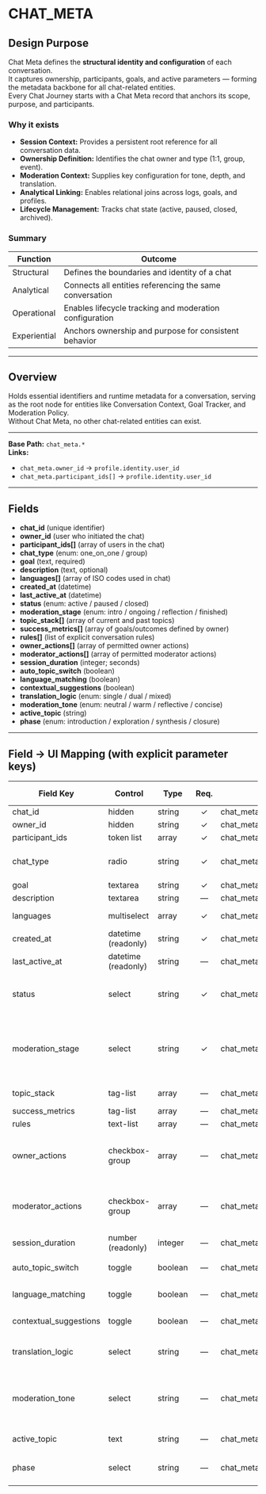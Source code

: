 # CHAT_META

## Design Purpose
Chat Meta defines the **structural identity and configuration** of each conversation.  
It captures ownership, participants, goals, and active parameters — forming the metadata backbone for all chat-related entities.  
Every Chat Journey starts with a Chat Meta record that anchors its scope, purpose, and participants.

### Why it exists
- **Session Context:** Provides a persistent root reference for all conversation data.  
- **Ownership Definition:** Identifies the chat owner and type (1:1, group, event).  
- **Moderation Context:** Supplies key configuration for tone, depth, and translation.  
- **Analytical Linking:** Enables relational joins across logs, goals, and profiles.  
- **Lifecycle Management:** Tracks chat state (active, paused, closed, archived).

### Summary
| Function | Outcome |
|-----------|----------|
| Structural | Defines the boundaries and identity of a chat |
| Analytical | Connects all entities referencing the same conversation |
| Operational | Enables lifecycle tracking and moderation configuration |
| Experiential | Anchors ownership and purpose for consistent behavior |

---

## Overview
Holds essential identifiers and runtime metadata for a conversation, serving as the root node for entities like Conversation Context, Goal Tracker, and Moderation Policy.  
Without Chat Meta, no other chat-related entities can exist.

---

**Base Path:** `chat_meta.*`  
**Links:**  
- `chat_meta.owner_id` → `profile.identity.user_id`  
- `chat_meta.participant_ids[]` → `profile.identity.user_id`

---

## Fields
- **chat_id** (unique identifier)
- **owner_id** (user who initiated the chat)
- **participant_ids[]** (array of users in the chat)
- **chat_type** (enum: one_on_one / group)
- **goal** (text, required)
- **description** (text, optional)
- **languages[]** (array of ISO codes used in chat)
- **created_at** (datetime)
- **last_active_at** (datetime)
- **status** (enum: active / paused / closed)
- **moderation_stage** (enum: intro / ongoing / reflection / finished)
- **topic_stack[]** (array of current and past topics)
- **success_metrics[]** (array of goals/outcomes defined by owner)
- **rules[]** (list of explicit conversation rules)
- **owner_actions[]** (array of permitted owner actions)
- **moderator_actions[]** (array of permitted moderator actions)
- **session_duration** (integer; seconds)
- **auto_topic_switch** (boolean)
- **language_matching** (boolean)
- **contextual_suggestions** (boolean)
- **translation_logic** (enum: single / dual / mixed)
- **moderation_tone** (enum: neutral / warm / reflective / concise)
- **active_topic** (string)
- **phase** (enum: introduction / exploration / synthesis / closure)

---

## Field → UI Mapping (with explicit parameter keys)

| Field Key | Control | Type | Req. | Storage Path | Options / Enum (key = label) |
|---|---|---|:--:|---|---|
| chat_id | hidden | string | ✓ | chat_meta.chat_id | — |
| owner_id | hidden | string | ✓ | chat_meta.owner_id | — |
| participant_ids | token list | array<string> | ✓ | chat_meta.participant_ids | User IDs |
| chat_type | radio | string | ✓ | chat_meta.chat_type | `one_on_one = "One-on-One"<br>group = "Group"` |
| goal | textarea | string | ✓ | chat_meta.goal | — |
| description | textarea | string | — | chat_meta.description | — |
| languages | multiselect | array<string> | ✓ | chat_meta.languages | ISO codes (`de`, `en`, `es`, `pt`, …) |
| created_at | datetime (readonly) | string | ✓ | chat_meta.created_at | ISO |
| last_active_at | datetime (readonly) | string | — | chat_meta.last_active_at | ISO |
| status | select | string | ✓ | chat_meta.status | `active = "Active"<br>paused = "Paused"<br>closed = "Closed"` |
| moderation_stage | select | string | ✓ | chat_meta.moderation_stage | `intro = "Introduction"<br>ongoing = "Ongoing"<br>reflection = "Reflection"<br>finished = "Finished"` |
| topic_stack | tag-list | array<string> | — | chat_meta.topic_stack | ordered list of topic strings |
| success_metrics | tag-list | array<string> | — | chat_meta.success_metrics | owner-defined |
| rules | text-list | array<string> | — | chat_meta.rules | one rule per line |
| owner_actions | checkbox-group | array<string> | — | chat_meta.owner_actions | `start_intro = "Start new intro"<br>end_session = "End session"<br>pause_chat = "Pause chat"` |
| moderator_actions | checkbox-group | array<string> | — | chat_meta.moderator_actions | `nudge = "Send nudge"<br>summarize = "Send summary"<br>suggest_topic = "Suggest topic"` |
| session_duration | number (readonly) | integer | — | chat_meta.session_duration | in seconds |
| auto_topic_switch | toggle | boolean | — | chat_meta.auto_topic_switch | `true = "Enabled"<br>false = "Disabled"` |
| language_matching | toggle | boolean | — | chat_meta.language_matching | `true = "Enabled"<br>false = "Disabled"` |
| contextual_suggestions | toggle | boolean | — | chat_meta.contextual_suggestions | `true = "Enabled"<br>false = "Disabled"` |
| translation_logic | select | string | — | chat_meta.translation_logic | `single = "Single"<br>dual = "Dual"<br>mixed = "Mixed"` |
| moderation_tone | select | string | — | chat_meta.moderation_tone | `neutral = "Neutral"<br>warm = "Warm"<br>reflective = "Reflective"<br>concise = "Concise"` |
| active_topic | text | string | — | chat_meta.active_topic | current focus topic |
| phase | select | string | — | chat_meta.phase | `introduction / exploration / synthesis / closure` |